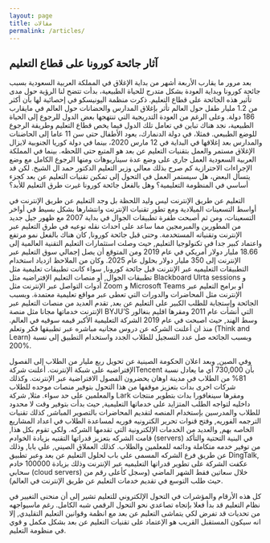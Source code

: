 ```yaml
---
layout: page
title: مقالات
permalink: /articles/
---
```


## آثار جائحة كورونا على قطاع التعليم

بعد مرور ما يقارب الأربعة أشهر من بداية الإغلاق في المملكة العربية السعودية بسبب جائحة كورونا وبداية العودة بشكل متدرج للحياة الطبيعية، بدأت تتضح لنا الرؤية حول مدى تأثير هذه الجائحة على قطاع التعليم. ذكرت منظمة اليونيسكو في إحصائية لها بأن أكثر من 1.2 مليار طفل حول العالم تأثر بإغلاق المدارس والحضانات حول العالم في مايقارب 186 دولة. وعلى الرغم من العودة التدريجية التي تنتهجها بعض الدول للرجوع إلى الحياة الطبيعية، نجد هناك تباين في تعامل تلك الدول فيما يخص قطاع التعليم وطريقة الرجوع للوضع الطبيعي. فمثلا، في دولة الدنمارك، يعود الأطفال حتى سن 11 عاما إلى الحاضنات والمدارس بعد إغلاقها في البداية في 12 مارس 2020، بينما في دولة كوريا الجنوبية لايزال الإغلاق مستمر والعمل بتقنيات التعليم عن بعد هو المتبع حتى اللحظه. بينما في المملكة العربية السعودية العمل جاري على وضع عدة سيناريوهات ومنها الرجوع الكامل مع وضع الإجراءات الاحترازية كم صرح بذلك معالي وزير التعليم الدكتور حمد ال الشيخ. لكن قد يتسأل البعض، هل سيستمر العمل في التحول إلى تمكين تقنيات التعليم عن بعد كجزء أساسي في المنظومة التعليمية؟ وهل بالفعل جائحة كورونا غيرت 
طرق التعليم للأبد؟

التعليم عن طريق الإنترنت ليس وليد اللحظة بل وجد التعليم عن طريق الإنترنت في أواسط التسعينات الميلادية ومع تطور تقنيات الإنترنت وانتشارها بشكل بسيط في أواخر التسعينات، ومن ثم أصبحت طفرة تطبيقات الجوال في بداية 2007 مع ظهور جيل جديد من المطورين والمبرمجين مما ساعد على احداث نقله نوعيه في طرق التعليم عبر الإنترنت وتقنياته المستخدمة. وحتى قبل جائحة كورونا, كان هناك بالفعل نمو مرتفع واعتماد كبير جدا في تكنولوجيا التعليم, حيث وصلت استثمارات التعليم التقنية العالمية إلى 18.66 مليار دولار أمريكي في عام 2019 ومن المتوقع أن يصل إجمالي سوق التعليم عبر الإنترنت إلى 350 مليار دولار بحلول عام 2025.  وكان من الملاحظ ازدياد استخدام التطبيقات التعليميه عبر الإنترنت قبل جائحة كورونا, سواء كانت تطبيقات تعليمية مثل تطبيقات الجوال, أو منصات التعليم الإفتراضيه مثل Blackboard Ulrta sessions و أدوات التواصل عبر الإنترنت مثل Zoom  و Microsoft Teams او برامج التعليم عبر الإنترنت مثل المحاضرات والدورات التي  تعطى عبر مواقع تعليمية معتمدة. 
وبسبب الجائحة وإستجابة للطلب الكبير على التعليم عن بعد, تقدم العديد من منصات التعليم عبر الإنترنت خدماتها مجانا مثل منصة BYJU’S التي أنشأت عام 2011 ومقرها اقليم بنغالور وسط الهند, حيث اصبحت في عام 2019 الشركة التعليمية الأكبر قيمه سوقيه في العالم.  منذ ان أعلنت الشركه عن دروس مجانيه مباشره عبر تطبيقها فكر وتعلم (Think and Learn) وبسبب الجائحه صل عدد التسجيل للطلاب الجدد واستخدام التطبيق إلى نسبة 200%. 

وفي الصين, وبعد اعلان الحكومة الصينية عن تحويل ربع مليار من الطلاب إلى الفصول الإفتراضيه على شبكة الإنترنت. أعلنت شركةTencent  بأن 730,000 أي ما يعادل نسبة 81% من الطلاب في مدينة اوهان يحضرون الفصول الافتراضية عبر الإنترنت. وكذلك شركات اخرى بدأت بتعزيز موقفها من هذا التحول بتوفير منصات موحده للطلاب والمعلمين على حد سواء. مثلا, شركة Lark ومقرها سينغافورا بدات بتطوير منتجات داخليه لتواجه الطلب المتزايد على خدماتها التعليمية, حيث بدأت بتوفير وقت لا محدود للطلاب والمدرسين بإستخدام المنصه لتقديم المحاضرات بالتصوير المباشر, كذلك تقنيات الترجمه الفوريه, وفتح قنوات تحرير الكترونيه فوريه لمساعدة الطلاب في اعداد المشاريع الخاصه بهم, والعديد من الخدمات الإلكترونية التي تقدمها الشركه. ولكي تقوم بكل هذا, قامت الشركه بتعزيز قدراتها التقنيه بزيادة الخوادم (servers) في البنية التحتية والتأكد من توفير خدمه متكاملة ودائمه للمعلمين والطلاب. 
كذلك العملاق الصيني, علي بابا, وذلك عن طريق فرع الشركه المسمى علي باب لحلول التعليم عن بعد وعبر تطبيق DingTalk, عكفت الشركة على تطوير قدراتها التعليميه عبر الإنترنت وذلك بزيادة 100000 خادم سحابي (cloud servers) خلال سعاتين فقط الشهر الماضي (وسجل كأعلى رقم من حيث طلب التوسع في تقديم خدمات التعليم عن طريق الإنترنت في العالم).  

كل هذه الأرقام والمؤشرات في التحول الإلكتروني للتعليم تشير إلى أن منحنى التغيير في نظام التعليم قد بدأ فعلا بإتجاه تصاعدي نحو التحول الرقمي شبه الكامل. رغم ماسيواجهه من تحديات قد تفرض لكي يتماشى التعليم عن بعد مع انظمة وقوانين التعليم التقليدي, إلا انه سيكون المستقبل القريب هو الإعتماد على تقنيات التعليم عن بعد بشكل مكمل و قوي في منظومة التعليم.  

